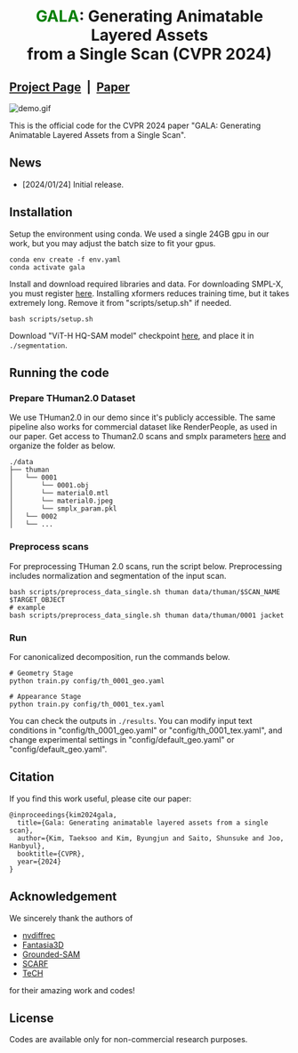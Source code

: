 # <p align="center"> <font color=#008000>GALA</font>: Generating Animatable Layered Assets <br> from a Single Scan (CVPR 2024)</p>

## [Project Page](https://snuvclab.github.io/gala/) &nbsp;|&nbsp; [Paper](https://arxiv.org/abs/2401.12979) 

![demo.gif](./assets/demo.gif)

This is the official code for the CVPR 2024 paper "GALA: Generating Animatable Layered Assets from a Single Scan".

## News
- [2024/01/24] Initial release.

## Installation
Setup the environment using conda. We used a single 24GB gpu in our work, but you may adjust the batch size to fit your gpus.
``` 
conda env create -f env.yaml
conda activate gala
```

Install and download required libraries and data. For downloading SMPL-X, you must register [here](https://smpl-x.is.tue.mpg.de/register.php). Installing xformers reduces training time, but it takes extremely long. Remove it from "scripts/setup.sh" if needed.
```
bash scripts/setup.sh
```
Download "ViT-H HQ-SAM model" checkpoint [here](https://github.com/SysCV/sam-hq#model-checkpoints), and place it in ``./segmentation``.


## Running the code
### Prepare THuman2.0 Dataset
We use THuman2.0 in our demo since it's publicly accessible. The same pipeline also works for commercial dataset like RenderPeople, as used in our paper. Get access to Thuman2.0 scans and smplx parameters [here](https://github.com/ytrock/THuman2.0-Dataset) and organize the folder as below.
```
./data
├── thuman
│   └── 0001
│       └── 0001.obj
│       └── material0.mtl
│       └── material0.jpeg
│       └── smplx_param.pkl
│   └── 0002
│   └── ...
```

### Preprocess scans
For preprocessing THuman 2.0 scans, run the script below. Preprocessing includes normalization and segmentation of the input scan.
```
bash scripts/preprocess_data_single.sh thuman data/thuman/$SCAN_NAME $TARGET_OBJECT
# example
bash scripts/preprocess_data_single.sh thuman data/thuman/0001 jacket
```

### Run 
For canonicalized decomposition, run the commands below.
```
# Geometry Stage
python train.py config/th_0001_geo.yaml

# Appearance Stage
python train.py config/th_0001_tex.yaml
```
You can check the outputs in ``./results``. You can modify input text conditions in "config/th_0001_geo.yaml" or "config/th_0001_tex.yaml", and change experimental settings in "config/default_geo.yaml" or "config/default_geo.yaml".

## Citation

If you find this work useful, please cite our paper:

```
@inproceedings{kim2024gala,
  title={Gala: Generating animatable layered assets from a single scan},
  author={Kim, Taeksoo and Kim, Byungjun and Saito, Shunsuke and Joo, Hanbyul},
  booktitle={CVPR},
  year={2024}
}
```

## Acknowledgement
We sincerely thank the authors of
- [nvdiffrec](https://github.com/NVlabs/nvdiffrec) 
- [Fantasia3D](https://github.com/Gorilla-Lab-SCUT/Fantasia3D) 
- [Grounded-SAM](https://github.com/IDEA-Research/Grounded-Segment-Anything) 
- [SCARF](https://github.com/yfeng95/SCARF) 
- [TeCH](https://github.com/huangyangyi/TeCH)

for their amazing work and codes!

## License
Codes are available only for non-commercial research purposes.
